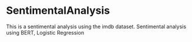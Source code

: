 # SentimentalAnalysis

This is a sentimental analysis using the imdb dataset. Sentimental analysis using BERT, Logistic Regression
